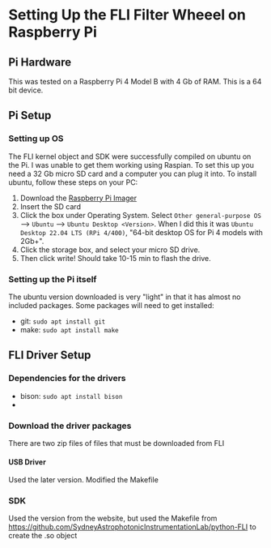 # Setting Up the FLI Filter Wheeel on Raspberry Pi

## Pi Hardware
This was tested on a Raspberry Pi 4 Model B with 4 Gb of RAM. This is a 64 bit device.

## Pi Setup
### Setting up OS
The FLI kernel object and SDK were successfully compiled on ubuntu on the Pi. I was unable to get them working using Raspian. To set this up you need a 32 Gb micro SD card and a computer you can plug it into. To install ubuntu, follow these steps on your PC:
1. Download the [Raspberry Pi Imager](https://www.raspberrypi.com/software/)
2. Insert the SD card
3. Click the box under Operating System. Select `Other general-purpose OS` --> `Ubuntu` --> `Ubuntu Desktop <Version>`. When I did this it was `Ubuntu Desktop 22.04 LTS (RPi 4/400)`, "64-bit desktop OS for Pi 4 models with 2Gb+".
4. Click the storage box, and select your micro SD drive.
5. Then click write! Should take 10-15 min to flash the drive.
### Setting up the Pi itself
The ubuntu version downloaded is very "light" in that it has almost no included packages. Some packages will need to get installed:
- git: `sudo apt install git`
- make: `sudo apt install make`
## FLI Driver Setup
### Dependencies for the drivers
- bison: `sudo apt install bison`
- 
### Download the driver packages 
There are two zip files of files that must be downloaded from FLI
#### USB Driver
Used the later version. Modified the Makefile

### SDK
Used the version from the website, but used the Makefile from https://github.com/SydneyAstrophotonicInstrumentationLab/python-FLI to create the .so object
